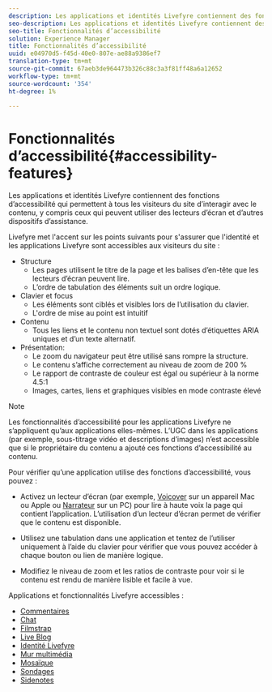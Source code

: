 ```yaml
---
description: Les applications et identités Livefyre contiennent des fonctions d’accessibilité qui permettent à tous les visiteurs du site d’interagir avec le contenu, y compris ceux qui peuvent utiliser des lecteurs d’écran et d’autres dispositifs d’assistance.
seo-description: Les applications et identités Livefyre contiennent des fonctions d’accessibilité qui permettent à tous les visiteurs du site d’interagir avec le contenu, y compris ceux qui peuvent utiliser des lecteurs d’écran et d’autres dispositifs d’assistance.
seo-title: Fonctionnalités d’accessibilité
solution: Experience Manager
title: Fonctionnalités d’accessibilité
uuid: e04970d5-f45d-40e0-807e-ae88a9386ef7
translation-type: tm+mt
source-git-commit: 67aeb3de964473b326c88c3a3f81ff48a6a12652
workflow-type: tm+mt
source-wordcount: '354'
ht-degree: 1%

---
```



# Fonctionnalités d’accessibilité{#accessibility-features}

Les applications et identités Livefyre contiennent des fonctions d’accessibilité qui permettent à tous les visiteurs du site d’interagir avec le contenu, y compris ceux qui peuvent utiliser des lecteurs d’écran et d’autres dispositifs d’assistance.

Livefyre met l&#39;accent sur les points suivants pour s&#39;assurer que l&#39;identité et les applications Livefyre sont accessibles aux visiteurs du site :

* Structure
   * Les pages utilisent le titre de la page et les balises d’en-tête que les lecteurs d’écran peuvent lire.
   * L’ordre de tabulation des éléments suit un ordre logique.
* Clavier et focus
   * Les éléments sont ciblés et visibles lors de l’utilisation du clavier.
   * L&#39;ordre de mise au point est intuitif
* Contenu
   * Tous les liens et le contenu non textuel sont dotés d’étiquettes ARIA uniques et d’un texte alternatif.
* Présentation:
   * Le zoom du navigateur peut être utilisé sans rompre la structure.
   * Le contenu s’affiche correctement au niveau de zoom de 200 %
   * Le rapport de contraste de couleur est égal ou supérieur à la norme 4.5:1
   * Images, cartes, liens et graphiques visibles en mode contraste élevé

>[!NOTE]
>
>Les fonctionnalités d’accessibilité pour les applications Livefyre ne s’appliquent qu’aux applications elles-mêmes. L’UGC dans les applications (par exemple, sous-titrage vidéo et descriptions d’images) n’est accessible que si le propriétaire du contenu a ajouté ces fonctions d’accessibilité au contenu.

Pour vérifier qu’une application utilise des fonctions d’accessibilité, vous pouvez :

* Activez un lecteur d’écran (par exemple, [Voicover](https://www.apple.com/accessibility/mac/vision/) sur un appareil Mac ou Apple ou [Narrateur](https://www.microsoft.com/en-us/accessibility/windows) sur un PC) pour lire à haute voix la page qui contient l’application. L’utilisation d’un lecteur d’écran permet de vérifier que le contenu est disponible.

* Utilisez une tabulation dans une application et tentez de l’utiliser uniquement à l’aide du clavier pour vérifier que vous pouvez accéder à chaque bouton ou lien de manière logique.
* Modifiez le niveau de zoom et les ratios de contraste pour voir si le contenu est rendu de manière lisible et facile à vue.

Applications et fonctionnalités Livefyre accessibles :

* [Commentaires](/help/using/c-about-apps/c-comments/c-comments.md)
* [Chat](../c-about-apps/c-chat-app/c-chat-app.md#c_chat_app)
* [Filmstrap](../c-about-apps/c-filmstrip-app/c-filmstrip-app.md#concept_jpc_n2j_jbb)
* [Live Blog](../c-about-apps/c-liveblog-app/c-liveblog-app.md#c_liveblog_app)
* [Identité Livefyre](/help/implementation/t-about-identity-integration/t-about-identity-integration.md)
* [Mur multimédia](../c-about-apps/c-media-wall-app/c-media-wall-app.md#c_media_wall_app)
* [Mosaïque](../c-about-apps/c-mosaic-app/c-mosaic-app.md#c_mosaic_app)
* [Sondages](../c-about-apps/c-polls-app/c-polls-app.md#c_polls_app)
* [Sidenotes](../c-about-apps/c-sidenotes-app/c-sidenotes-app.md#c_sidenotes_app)

